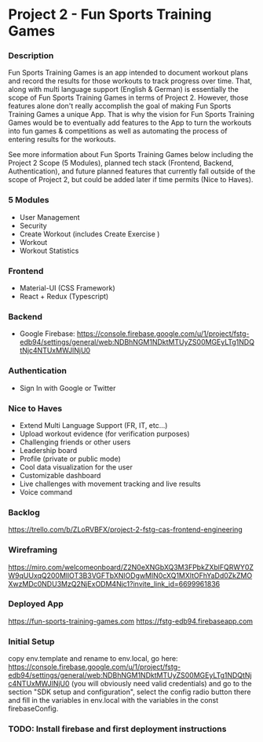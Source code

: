 # Project 2 - Fun Sports Training Games

### Description

Fun Sports Training Games is an app intended to document workout plans and record the results for those workouts to track progress over time. That, along with multi language support (English & German) is essentially the scope of Fun Sports Training Games in terms of Project 2. However, those features alone don't really accomplish the goal of making Fun Sports Training Games a unique App. That is why the vision for Fun Sports Training Games would be to eventually add features to the App to turn the workouts into fun games & competitions as well as automating the process of entering results for the workouts.

See more information about Fun Sports Training Games below including the Project 2 Scope (5 Modules), planned tech stack (Frontend, Backend, Authentication), and future planned features that currently fall outside of the scope of Project 2, but could be added later if time permits (Nice to Haves).

### 5 Modules

- User Management
- Security
- Create Workout (includes Create Exercise )
- Workout
- Workout Statistics

### Frontend

- Material-UI (CSS Framework)
- React + Redux (Typescript)

### Backend

- Google Firebase: https://console.firebase.google.com/u/1/project/fstg-edb94/settings/general/web:NDBhNGM1NDktMTUyZS00MGEyLTg1NDQtNjc4NTUxMWJlNjU0

### Authentication

- Sign In with Google or Twitter

### Nice to Haves

- Extend Multi Language Support (FR, IT, etc...)
- Upload workout evidence (for verification purposes)
- Challenging friends or other users
- Leadership board
- Profile (private or public mode)
- Cool data visualization for the user
- Customizable dashboard
- Live challenges with movement tracking and live results
- Voice command

### Backlog

https://trello.com/b/ZLoRVBFX/project-2-fstg-cas-frontend-engineering

### Wireframing

https://miro.com/welcomeonboard/Z2N0eXNGbXQ3M3FPbkZXblFQRWY0ZW9qUUxqQ200MllOT3B3VGFTbXNlODgwMlN0cXQ1MXltOFhYaDd0ZkZMOXwzMDc0NDU3MzQ2NjExODM4Njc1?invite_link_id=6699961836

### Deployed App

https://fun-sports-training-games.com
https://fstg-edb94.firebaseapp.com

### Initial Setup

copy env.template and rename to env.local, go here: https://console.firebase.google.com/u/1/project/fstg-edb94/settings/general/web:NDBhNGM1NDktMTUyZS00MGEyLTg1NDQtNjc4NTUxMWJlNjU0 (you will obviously need valid credentials) and go to the section "SDK setup and configuration", select the config radio button there and fill in the variables in env.local with the variables in the const firebaseConfig.

### TODO: Install firebase and first deployment instructions
